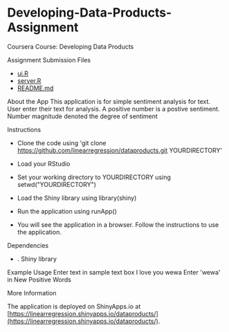 Developing-Data-Products-Assignment
===================================

Coursera Course: Developing Data Products

Assignment Submission Files
- [ui.R](https://github.com/linearregression/dataproducts-slidify/blob/master/ui.R)
- [server.R](https://github.com/linearregression/dataproducts-slidify/blob/master/server.R)
- [README.md](https://github.com/linearregression/dataproducts-slidify/blob/master/README.md)

About the App
This application is for simple sentiment analysis for text. User enter their text for analysis. A positive number is a postive sentiment. Number magnitude denoted the degree 
of sentiment


Instructions

* Clone the code using 'git clone https://github.com/linearregression/dataproducts.git YOURDIRECTORY'

* Load your RStudio

* Set your working directory to YOURDIRECTORY using setwd("YOURDIRECTORY")

* Load the Shiny library using library(shiny)

* Run the application using runApp()

* You will see the application in a browser. Follow the instructions to use the application.

Dependencies

* . Shiny library

Example Usage
Enter text in sample text box
I love you wewa
Enter 'wewa' in New Positive Words

More Information

The application is deployed on ShinyApps.io at [https://linearregression.shinyapps.io/dataproducts/](https://linearregression.shinyapps.io/dataproducts/).
